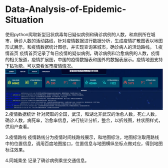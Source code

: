# Data-Analysis-of-Epidemic-Situation
使用python爬取新型冠状病毒每日疑似病例和确诊病例的人数，和病例所在城市，确诊人数的活动路线，针对疫情数据进行数据分析，生成疫情扩散图表以地图形式展示，和疫情数据统计图标，并实现查询某城市，确诊病人的活动路线。
1.疫情首页
疫情首页记录了每日疫情的疑似病例，确诊病例和治愈病例的人数，疫情的相关报道，疫情扩展图，中国的疫情数据表和国外的数据表展示。疫情地图支持下钻功能，可以查看省市疫情情况。
![图片](https://github.com/ZhaoTengshuoss/Data-Analysis-of-Epidemic-Situation/blob/master/photo/%E5%9B%BE%E7%89%871.png)
2.疫情数据统计
 针对爬取的全国，武汉，和湖北非武汉的治愈人数，死亡人数，确诊人数，病死率，治愈率信息，进行统计分析，整合，以折线图，柱状图样式，供用户查看。

3.疫情路线
疫情路线分为疫情时间线路线展示，和地图标注，地图标注取用路线中的位置信息，调用百度地图接口，位置信息与地图横纵坐标点做对应，得到地图标注效果。

4.同城乘坐
记录了确诊病例乘坐交通信息。

